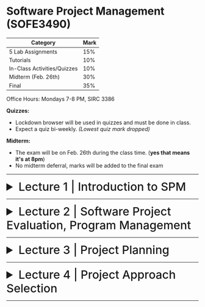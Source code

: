 # Software Project Management (SOFE3490)

| Category                     | Mark   |
|------------------------------|--------|
| 5 Lab Assignments            | 15%    |
| Tutorials                    | 10%    |
| In-Class Activities/Quizzes  | 10%    |
| Midterm (Feb. 26th)          | 30%    |
| Final                        | 35%    |

Office Hours: Mondays 7-8 PM, SIRC 3386


**Quizzes:**
- Lockdown browser will be used in quizzes and must be done in class. 
- Expect a quiz bi-weekly. *(Lowest quiz mark dropped)*

**Midterm:**
- The exam will be on Feb. 26th during the class time. (**yes that means it's at 8pm**)
- No midterm deferral, marks will be added to the final exam

---

<details>
  <summary style="font-size: 30px; font-weight: 500; cursor: pointer;">Lecture 1 | Introduction to SPM</summary>
  
  # Outline:
*What is software project management?* Is it really different from *ordinary* project management?

*How do you know when a project has been successful?* E.g., do the expectations of the customer/client match those of the developers?

# Why is project management important?

Large amounts of money are spent on Info & Comms. Technology (ICT).

- Projects often fail; Standish Group claim only a third of ICT projects are successful. 82% were late and 43% exceeded their budget.
- Poor project management is a major factor in these failures.

# What is a project?

The definition can vary, but its most important aspects are its *planning* and *size*.

To compare:

Jobs – repetition of very well-defined and well understood tasks with very little uncertainty
Exploration – e.g. finding a cure for cancer: the outcome is very uncertain

Projects lie in the middle between a job and exploration.

A task is more 'project-like' if it is:
- Non-routine
- Planned
- Aiming at a specific target
- Carried out for a customer
- Carried out by a temporary work group
- Involving several specialisms
- Made up of several different phases
- Constrained by time and resources
- Large and/or complex

## Exercise 1.1
Which of the following is a project, a routine, or an exploration:
<details>
  <summary>Producing an edition of a newspaper</summary>
routine
</details>

<details>
  <summary>Building the channel tunnel.</summary>
project
</details>

<details>
  <summary>Getting Married</summary>
project</details>

<details>
  <summary>A research project into what makes a good human-computer interface.</summary>
exploration
</details>

<details>
  <summary>An investigation into the reason why a user has a problem with a computer system.</summary>
project
</details>

<details>
  <summary>A programming assignment for a second year computing student.</summary>
project
</details>

<details>
  <summary>Writing an operating system for a new computer</summary>
exploration
</details>

<details>
  <summary>Installing a new version of a word processing application in an organization</summary>
routine
</details>

Invisibility, Complexity, Conformity (compliance w/ standards, rules, or laws), and Flexibility make software more problematic to build than other engineered artefacts.

Projects can be

- **In-house:** clients & employers are employed by same organization
- **Out-sourced:** clients & employers are employed by different organizations

"Project manager" could be:
- a ‘contract manager’ in the client organization
- a technical project manager in the supplier/services organization

### Activities covered by project management
Feasibility study
- Is project technically feasible and worthwhile from a business point of view?

Planning
- Only done if project is feasible

Execution
- Implement plan, but plan may be changed as we go along

## The software development life-cycle
![spm1](../static/SPM_1.png)

# Plans, methods & methodologies
![spm2](../static/SPM_2.png)

### Some ways of categorizing projects
Distinguishing different types of project is important, as different types of task need different project approaches e.g.

- **Voluntary** systems (such as computer games) versus **compulsory** systems e.g. the order processing system in an organization
- **Information** systems versus **embedded** systems
- **Objective-based** versus **product-based**


## Objective vs. Product-Driven

Consider the following scenarios:
- Is implementing a new pay-roll system an objective or product-driven project?
- Implementing a new iPhone app?
- Switching a database from DB2 to Oracle?


## Embedded Systems

It includes:
- ATM software
- Car climate control
- Car airbag, ABS, and cruise control systems


# Stakeholders

The people who have a stake or interest in the project, and can include _clients_ or _developers._ These include:

- Internal project members
- Organization members unrelated to project
- Outside of organization

Different stakeholders may have different objectives; must define common project objectives.

![spm3](../static/SPM_3.png)

![spm4](../static/SPM_4.png)

# Setting Objectives

Answering the question: "What do we have to do to have a success?"
- Need for a **project authority**
  - Sets the project scope
  - Allocates/approves costs
- Could be one person - _**or**_ a group
  - Project Board
  - Project Management Board
  - Steering committee
 
## Objectives

Informally, the objective of a project can be defined by completing the following statement:

_"The project will be regarded as a success if..."_

Rather like _post-conditions_ for the project

Focus on **what** will be put in place, **rather than how** activities will be carried out

### S.M.A.R.T.

S – Specific: project is concrete and well-defined

M – Measurable: satisfaction of the objective can be objectively judged

A – Achievable: it is within the power of the individual or group concerned to meet the target

R – Relevant: the objective must be relevant to the true purpose of the project

T – Time-constrained: there is a defined point in time by which the objective should be achieved

![spm5](../static/SPM_5.png)

### Goals/Sub-objectives

Steps along the way to reach an objective. Informally, the following statement can be used to define a goal:

"To reach objective X, the following must be in place:

Goal A,

Goal B,

Goal C, etc..."

A goal is often attributed to an individual, who may have the power to complete the goal, but not the objective itself necessarily. For example:

- _Overall objective_ – user satisfaction with software product
- _Analyst goal_ – accurate requirements
- _Developer goal_ – reliable software

# Measures of effectiveness

**How do we know that the goal or objective has been achieved?**

By a practical test, that can be objectively assessed.
e.g. for user satisfaction with software product:
- Repeat business – they buy further products from us
- Number of complaints – if low, etc.

![spm6](../static/SPM_6.png)

![spm7](../static/SPM_7.png)

## Other success criteria

These can relate to longer term, less directly tangible assets
- Improved skill and knowledge
- Creation of assets that can be used on future projects e.g. software libraries
- Improved customer relationships that lead to repeat business

# What is management?

This involves the following activities:
- **Planning** – deciding what is to be done
- **Organizing** – making arrangements
- **Staffing** – selecting the right people for the job
- **Directing** – giving instructions
- **Monitoring** – checking on progress
- **Controlling** – taking action to remedy hold-ups
- **Innovating** – coming up with solutions when problems emerge
- **Representing** – liaising with clients, users,developers and other stakeholders

![spm8](../static/SPM_8.png)










</details>

---

<details>
  <summary style="font-size: 30px; font-weight: 500; cursor: pointer;">Lecture 2 | Software Project Evaluation, Program Management</summary>

</details>

---

<details>
  <summary style="font-size: 30px; font-weight: 500; cursor: pointer;">Lecture 3 | Project Planning</summary>

</details>

---

<details>
  <summary style="font-size: 30px; font-weight: 500; cursor: pointer;">Lecture 4 | Project Approach Selection</summary>

</details>

---
